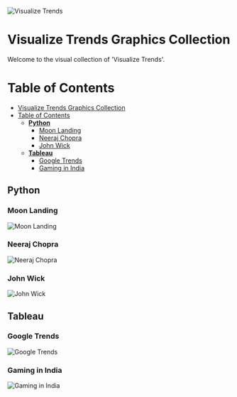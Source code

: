 ![Visualize Trends](https://github.com/probablyvivek/visualizetrends/blob/main/VT.png?raw=true)

# **Visualize Trends Graphics Collection**

Welcome to the visual collection of 'Visualize Trends'. 

Table of Contents
=================

   * [Visualize Trends Graphics Collection](#visualize-trends-graphics-collection)
   * [Table of Contents](#table-of-contents)
	  * [**Python**](#python)
		 * [Moon Landing](#moon-landing)
		 * [Neeraj Chopra](#neeraj-chopra)
		 * [John Wick](#john-wick)
	  * [**Tableau**](#tableau)
		 * [Google Trends](#google-trends)
		 * [Gaming in India](#gaming-in-india)


## **Python**

### Moon Landing
![Moon Landing](https://github.com/probablyvivek/visualizetrends/blob/main/Moon%20Landing/Moon%20Missions.png?raw=true)

### Neeraj Chopra
![Neeraj Chopra](https://github.com/probablyvivek/visualizetrends/blob/main/Neeraj%20Chopra/Neeraj.png?raw=true)

### John Wick
![John Wick](https://github.com/probablyvivek/visualizetrends/blob/main/John%20Wick/John%20Wick1.png?raw=true)


## **Tableau**

### Google Trends
![Google Trends](https://github.com/probablyvivek/visualizetrends/blob/main/Google%20Trends/Google%20Trends.png?raw=true)

###  Gaming in India
![Gaming in India](https://github.com/probablyvivek/visualizetrends/blob/main/Gaming%20in%20India.png?raw=true)

